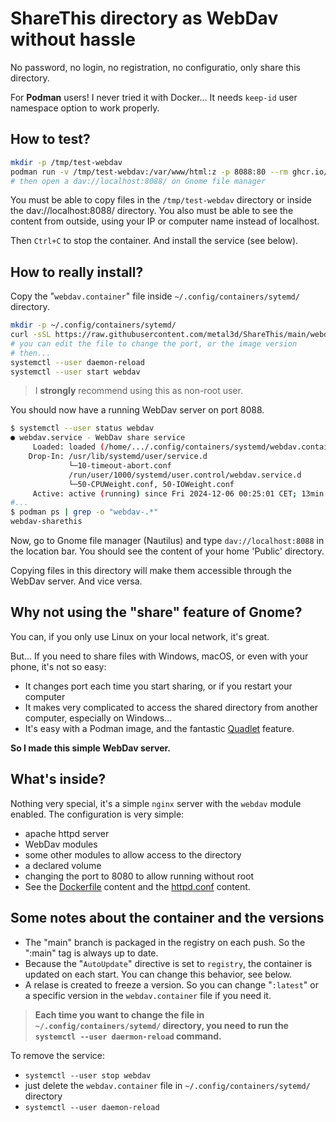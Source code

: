 # ShareThis directory as WebDav without hassle

No password, no login, no registration, no configuratio, only share this directory.

For **Podman** users! I never tried it with Docker... It needs `keep-id` user namespace option to work properly.

## How to test?

```bash
mkdir -p /tmp/test-webdav
podman run -v /tmp/test-webdav:/var/www/html:z -p 8088:80 --rm ghcr.io/metal3d/sharethis:main
# then open a dav://localhost:8088/ on Gnome file manager
```

You must be able to copy files in the `/tmp/test-webdav` directory or inside the dav://localhost:8088/ directory.
You also must be able to see the content from outside, using your IP or computer name instead of localhost.

Then `Ctrl+C` to stop the container. And install the service (see below).

## How to really install?

Copy the "`webdav.container`" file inside `~/.config/containers/sytemd/` directory.

```bash
mkdir -p ~/.config/containers/sytemd/
curl -sSL https://raw.githubusercontent.com/metal3d/ShareThis/main/webdav.container -O ~/.config/containers/sytemd/webdav.container
# you can edit the file to change the port, or the image version
# then...
systemctl --user daemon-reload
systemctl --user start webdav
```

> I **strongly** recommend using this as non-root user.

You should now have a running WebDav server on port 8088.

```bash
$ systemctl --user status webdav
● webdav.service - WebDav share service
     Loaded: loaded (/home/.../.config/containers/systemd/webdav.container; generated)
    Drop-In: /usr/lib/systemd/user/service.d
             └─10-timeout-abort.conf
             /run/user/1000/systemd/user.control/webdav.service.d
             └─50-CPUWeight.conf, 50-IOWeight.conf
     Active: active (running) since Fri 2024-12-06 00:25:01 CET; 13min ago
#...
$ podman ps | grep -o "webdav-.*"
webdav-sharethis
```

Now, go to Gnome file manager (Nautilus) and type `dav://localhost:8088` in the location bar. You should see the content
of your home 'Public' directory.

Copying files in this directory will make them accessible through the WebDav server. And vice versa.

## Why not using the "share" feature of Gnome?

You can, if you only use Linux on your local network, it's great.

But... If you need to share files with Windows, macOS, or even with your phone, it's not so easy:

- It changes port each time you start sharing, or if you restart your computer
- It makes very complicated to access the shared directory from another computer, especially on Windows...
- It's easy with a Podman image, and the
fantastic [Quadlet](https://docs.podman.io/en/latest/markdown/podman-systemd.unit.5.html) feature.

**So I made this simple WebDav server.**

## What's inside?

Nothing very special, it's a simple `nginx` server with the `webdav` module enabled. The configuration is very simple:

- apache httpd server
- WebDav modules
- some other modules to allow access to the directory
- a declared volume
- changing the port to 8080 to allow running without root
- See the [Dockerfile](https://github.com/metal3d/ShareThis/blob/main/Dockerfile) content
and the [httpd.conf](https://github.com/metal3d/ShareThis/blob/main/conf/httpd.conf) content.

## Some notes about the container and the versions

- The "main" branch is packaged in the registry on each push. So the ":main" tag is always up to date.
- Because the "`AutoUpdate`" directive is set to `registry`, the container is updated on each start. You can change this
behavior, see below.
- A relase is created to freeze a version. So you can change "`:latest`" or a specific version in the `webdav.container`
file if you need it.

> **Each time you want to change the file in `~/.config/containers/sytemd/` directory, you need to run the `systemctl --user
daermon-reload` command.**

To remove the service:

- `systemctl --user stop webdav`
- just delete the `webdav.container` file in `~/.config/containers/sytemd/` directory
- `systemctl --user daemon-reload`
